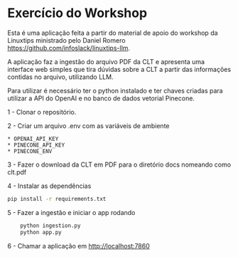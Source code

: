 # Exercício do Workshop

Esta é uma aplicação feita a partir do material de apoio do workshop da Linuxtips ministrado pelo Daniel Romero <https://github.com/infoslack/linuxtips-llm>. 

A aplicação faz a ingestão do arquivo PDF da CLT e apresenta uma interface web simples que tira dúvidas sobre a CLT a partir das informações contidas no arquivo, utilizando LLM.

Para utilizar é necessário ter o python instalado e ter chaves criadas para utilizar a API do OpenAI e no banco de dados vetorial Pinecone. 

1 - Clonar o repositório.

2 - Criar um arquivo .env com as variáveis de ambiente

    * OPENAI_API_KEY 
    * PINECONE_API_KEY
    * PINECONE_ENV

3 - Fazer o download da CLT em PDF para o diretório docs nomeando como clt.pdf

4 - Instalar as dependências 

```bash
pip install -r requirements.txt

```

5 - Fazer a ingestão e iniciar o app rodando 

```bash
    python ingestion.py 
    python app.py
```
 
6 - Chamar a aplicação em <http://localhost:7860>



